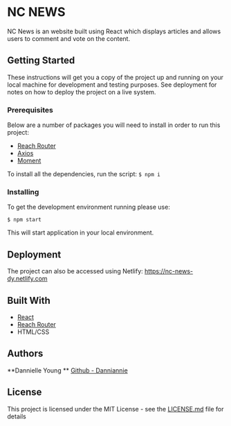 # NC NEWS

NC News is an website built using React which displays articles and allows users to comment and vote on the content.

## Getting Started

These instructions will get you a copy of the project up and running on your local machine for development and testing purposes. See deployment for notes on how to deploy the project on a live system.

### Prerequisites

Below are a number of packages you will need to install in order to run this project:


- [Reach Router](https://reach.tech/router)
- [Axios](https://github.com/axios/axios)
- [Moment](https://momentjs.com/)

To install all the dependencies, run the script: ```$ npm i```

### Installing

To get the development environment running please use:
```
$ npm start
```

This will start application in your local environment.


## Deployment

The project can also be accessed using Netlify: https://nc-news-dy.netlify.com

## Built With

- [React](https://reactjs.org/)
- [Reach Router](https://reach.tech/router)
- HTML/CSS

## Authors

**Dannielle Young **  [Github - Danniannie](https://github.com/Danniannie)

## License

This project is licensed under the MIT License - see the [LICENSE.md](LICENSE.md) file for details